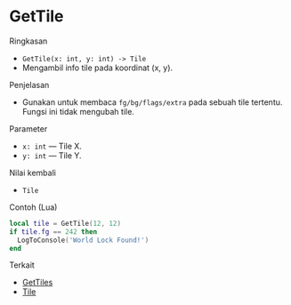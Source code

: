 # GetTile

Ringkasan
- `GetTile(x: int, y: int) -> Tile`
- Mengambil info tile pada koordinat (x, y).

Penjelasan
- Gunakan untuk membaca `fg/bg/flags/extra` pada sebuah tile tertentu. Fungsi ini tidak mengubah tile.

Parameter
- `x: int` — Tile X.
- `y: int` — Tile Y.

Nilai kembali
- `Tile`

Contoh (Lua)
```lua
local tile = GetTile(12, 12)
if tile.fg == 242 then
  LogToConsole('World Lock Found!')
end
```

Terkait
- [GetTiles](GetTiles.md)
- [Tile](../structures/Tile.md)
